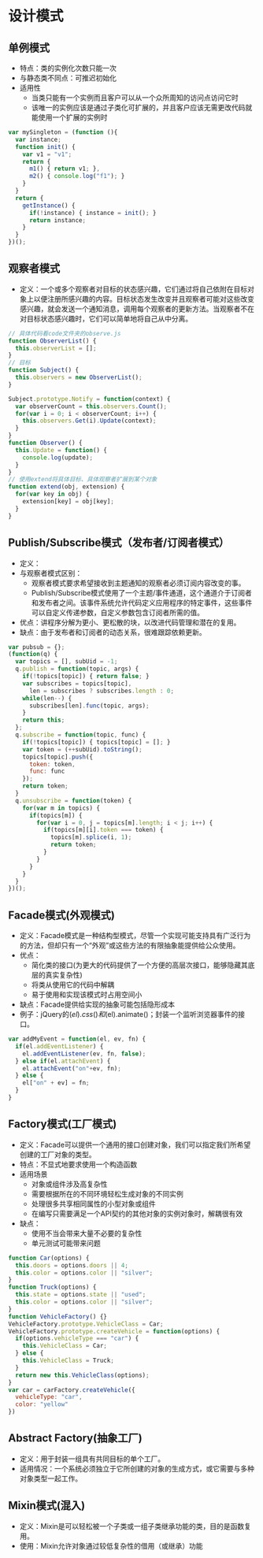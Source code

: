 # 设计模式

## 单例模式
- 特点：类的实例化次数只能一次
- 与静态类不同点：可推迟初始化
- 适用性
  - 当类只能有一个实例而且客户可以从一个众所周知的访问点访问它时
  - 该唯一的实例应该是通过子类化可扩展的，并且客户应该无需更改代码就能使用一个扩展的实例时

```JavaScript
var mySingleton = (function (){
  var instance;
  function init() {
    var v1 = "v1";
    return {
      m1() { return v1; },
      m2() { console.log("f1"); }
    }
  }
  return {
    getInstance() {
      if(!instance) { instance = init(); }
      return instance;
    }
  }
})();
```

## 观察者模式
- 定义：一个或多个观察者对目标的状态感兴趣，它们通过将自己依附在目标对象上以便注册所感兴趣的内容。目标状态发生改变并且观察者可能对这些改变感兴趣，就会发送一个通知消息，调用每个观察者的更新方法。当观察者不在对目标状态感兴趣时，它们可以简单地将自己从中分离。

```JavaScript
// 具体代码看code文件夹的observe.js
function ObserverList() {
  this.observerList = [];
}
// 目标
function Subject() {
  this.observers = new ObserverList();
}

Subject.prototype.Notify = function(context) {
  var observerCount = this.observers.Count();
  for(var i = 0; i < observerCount; i++) {
    this.observers.Get(i).Update(context);
  }
}
function Observer() {
  this.Update = function() {
    console.log(update);
  }
}
// 使用extend将具体目标、具体观察者扩展到某个对象
function extend(obj, extension) {
  for(var key in obj) {
    extension[key] = obj[key];
  }
}
```

## Publish/Subscribe模式（发布者/订阅者模式）
- 定义：
- 与观察者模式区别：
  - 观察者模式要求希望接收到主题通知的观察者必须订阅内容改变的事。
  - Publish/Subscribe模式使用了一个主题/事件通道，这个通道介于订阅者和发布者之间。该事件系统允许代码定义应用程序的特定事件，这些事件可以自定义传递参数，自定义参数包含订阅者所需的值。
- 优点：讲程序分解为更小、更松散的块，以改进代码管理和潜在的复用。
- 缺点：由于发布者和订阅者的动态关系，很难跟踪依赖更新。
```JavaScript
var pubsub = {};
(function(q) {
  var topics = [], subUid = -1;
  q.publish = function(topic, args) {
    if(!topics[topic]) { return false; }
    var subscribes = topics[topic],
      len = subscribes ? subscribes.length : 0;
    while(len--) {
      subscribes[len].func(topic, args);
    }
    return this;
  };
  q.subscribe = function(topic, func) {
    if(!topics[topic]) { topics[topic] = []; }
    var token = (++subUid).toString();
    topics[topic].push({
      token: token,
      func: func
    });
    return token;
  }
  q.unsubscribe = function(token) {
    for(var m in topics) {
      if(topics[m]) {
        for(var i = 0, j = topics[m].length; i < j; i++) {
          if(topics[m][i].token === token) {
            topics[m].splice(i, 1);
            return token;
          }
        }
      }
    }
  }
})();
```

## Facade模式(外观模式)
- 定义：Facade模式是一种结构型模式，尽管一个实现可能支持具有广泛行为的方法，但却只有一个“外观”或这些方法的有限抽象能提供给公众使用。
- 优点：
  - 简化类的接口(为更大的代码提供了一个方便的高层次接口，能够隐藏其底层的真实复杂性)
  - 将类从使用它的代码中解耦
  - 易于使用和实现该模式时占用空间小
- 缺点：Facade提供给实现的抽象可能包括隐形成本
- 例子：jQuery的$(el).css()和$(el).animate()；封装一个监听浏览器事件的接口。
```JavaScript
var addMyEvent = function(el, ev, fn) {
  if(el.addEventListener) {
    el.addEventListener(ev, fn, false);
  } else if(el.attachEvent) {
    el.attachEvent("on"+ev, fn);
  } else {
    el["on" + ev] = fn;
  }
}
```

## Factory模式(工厂模式)
- 定义：Facade可以提供一个通用的接口创建对象，我们可以指定我们所希望创建的工厂对象的类型。
- 特点：不显式地要求使用一个构造函数
- 适用场景
  - 对象或组件涉及高复杂性
  - 需要根据所在的不同环境轻松生成对象的不同实例
  - 处理很多共享相同属性的小型对象或组件
  - 在编写只需要满足一个API契约的其他对象的实例对象时，解耦很有效
- 缺点：
  - 使用不当会带来大量不必要的复杂性
  - 单元测试可能带来问题
```JavaScript
function Car(options) {
  this.doors = options.doors || 4;
  this.color = options.color || "silver";
}
function Truck(options) {
  this.state = options.state || "used";
  this.color = options.color || "silver";
}
function VehicleFactory() {}
VehicleFactory.prototype.VehicleClass = Car;
VehicleFactory.prototype.createVehicle = function(options) {
  if(options.vehicleType === "car") {
    this.VehicleClass = Car;
  } else {
    this.VehicleClass = Truck;
  }
  return new this.VehicleClass(options);
}
var car = carFactory.createVehicle({
  vehicleType: "car",
  color: "yellow"
})
```

## Abstract Factory(抽象工厂)
- 定义：用于封装一组具有共同目标的单个工厂。
- 适用情况：一个系统必须独立于它所创建的对象的生成方式，或它需要与多种对象类型一起工作。

## Mixin模式(混入)
- 定义：Mixin是可以轻松被一个子类或一组子类继承功能的类，目的是函数复用。
- 使用：Mixin允许对象通过较低复杂性的借用（或继承）功能





